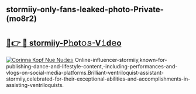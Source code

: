 ## stormiiy-only-fans​-leaked-photo​-Private-(mo8r2)


# <h2><a href="https://mediaupload.pro?title=stormiiy&ref=git">🔗👉 🔴 stormiiy-P𝚑ot𝚘𝚜-V𝚒d𝚎o</a></h2>

[![Corinna Kopf Nue Nu𝚍e𝚜](https://i.imgur.com/0qMVB7G.gif)](https://mediaupload.pro?title=stormiiy&ref=git)
Online-influencer-stormiiy,known-for-publishing-dance-and-lifestyle-content,-including-performances-and-vlogs-on-social-media-platforms.Brilliant-ventriloquist-assistant-stormiiy,celebrated-for-their-exceptional-abilities-and-accomplishments-in-assisting-ventriloquists.  
